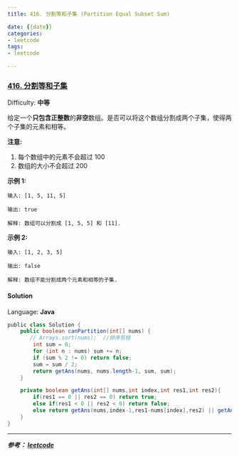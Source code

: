 ```yaml
---
title: 416. 分割等和子集 (Partition Equal Subset Sum)

date: {{date}}
categories:
- leetcode
tags:
- leetcode

---
```

### [416\. 分割等和子集](https://leetcode-cn.com/problems/partition-equal-subset-sum/)

Difficulty: **中等**


给定一个**只包含正整数**的**非空**数组。是否可以将这个数组分割成两个子集，使得两个子集的元素和相等。

**注意:**

1.  每个数组中的元素不会超过 100
2.  数组的大小不会超过 200

**示例 1:**

```
输入: [1, 5, 11, 5]

输出: true

解释: 数组可以分割成 [1, 5, 5] 和 [11].
```

**示例 2:**

```
输入: [1, 2, 3, 5]

输出: false

解释: 数组不能分割成两个元素和相等的子集.
```


#### Solution

Language: **Java**

```java
​public class Solution {
    public boolean canPartition(int[] nums) {
       // Arrays.sort(nums);  //排序剪枝
        int sum = 0;
        for (int n : nums) sum += n;
        if (sum % 2 != 0) return false;
        sum = sum / 2;
        return getAns(nums, nums.length-1, sum, sum);
    }

    private boolean getAns(int[] nums,int index,int res1,int res2){
        if(res1 == 0 || res2 == 0) return true;
        else if(res1 < 0 || res2 < 0) return false;
        else return getAns(nums,index-1,res1-nums[index],res2) || getAns(nums,index-1,res1,res2-nums[index]);
    }
}
```
---
***参考：
[leetcode](https://leetcode-cn.com/problems/partition-equal-subset-sum/)***
